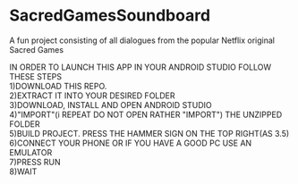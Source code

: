 # SacredGamesSoundboard
A fun project consisting of all dialogues from the popular Netflix original Sacred Games                                    

IN ORDER TO LAUNCH THIS APP IN YOUR ANDROID STUDIO FOLLOW THESE STEPS                            
1)DOWNLOAD THIS REPO.        
2)EXTRACT IT INTO YOUR DESIRED FOLDER                      
3)DOWNLOAD, INSTALL AND OPEN ANDROID STUDIO                           
4)"IMPORT"(i REPEAT DO NOT OPEN RATHER "IMPORT") THE UNZIPPED FOLDER                            
5)BUILD PROJECT. PRESS THE HAMMER SIGN ON THE TOP RIGHT(AS 3.5)                           
6)CONNECT YOUR PHONE OR IF YOU HAVE A GOOD PC USE AN EMULATOR                          
7)PRESS RUN                               
8)WAIT                                        


